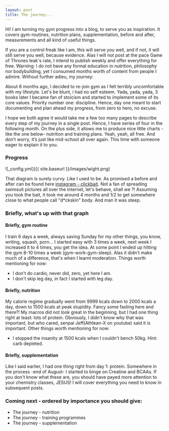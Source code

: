 ```yaml
---
layout: post
title: The journey...
---
```

Hi! I am turning my gym progress into a blog, to serve you as inspiration. It covers gym-routines, nutrition plans, supplementation, before and after, measurements and all kind of useful things.

If you are a control freak like I am, this will serve you well, and if not, it will still serve you well, because evidence. Alas I will not post at the pace Game of Thrones leak's rate, I intend to publish weekly and offer everything for free. Warning: I do not have any formal education in nutrition, philosophy nor bodybuilding, yet I consumed months worth of content from people I admire. Without further adieu, my journey:

About 6 months ago, I decided to re-join gym as I felt terribly uncomfortable with my lifestyle.
Let's be blunt, i had no self esteem. Yada, yada, yada, 3 books later I became fan of stoicism and started to implement some of its core values.
Priority number one: discipline. Hence, day one meant to start documenting and plan ahead my progress, from zero to hero, no excuse.

I hope we both agree it would take me a few too many pages to describe every step of my journey in a single post. Hence, I have series of four in the following month. On the plus side, it allows me to produce nice little charts -like the one below- nutrition and training plans. Yeah, yeah, all free. And don’t worry, it’s just like mid-school all over again. This time with someone eager to explain it to you.

### Progress

![_config.yml]({{ site.baseurl }}/images/wight.png)

That diagram is surely curvy. Like I used to be. As promised a before and after
can be found here [instagram - clickbait](https://www.instagram.com/p/BcDf2T9hY84/?taken-by=stoicphysique).
Not a fan of spreading swimsuit pictures all over the
internet, let's behave, shall we ?!
Assuming you took the bait, it took me around 4 months and 1/2 to get somewhere
close to what people call "d*ckskin" body. And man it was steep.

### Briefly, what's up with that graph

#### Briefly, gym routine

I train 6 days a week, always saving Sunday for my other things, you know, writing, squash, porn...
I started easy with 3 times a week, next week I increased it to 4 times, you get the idea.
At some point I ended up hitting the gym 8-10 times a week (gym-work-gym-sleep).
Alas it didn't make much of a difference, that's when I learnt moderation.
Things worth mentioning for now:

* I don't do cardio, never did, zero, yet here I am.
* I don't skip leg day, in fact I started with leg day.

#### Briefly, nutrition

My calorie regime gradually went from 9999 kcals down to 2000 kcals a day, down to
1500 kcals at peak stupidity. Fancy some fasting here and there?! My macros did
not look great in the beginning, but I had one thing right at least: lots of protein.
Obviously, I didn't know why that was important, but who cared, senpai Jeff(Athlean-X on youtube)
said it is important. Other things worth mentioning for now:

* I stopped the insanity at 1500 kcals when I couldn't bench 50kg. Hint: carb depleted.

#### Briefly, supplementation

Like I said earlier, I had one thing right from day 1: protein. Somewhere
in the process -end of August- I started to binge on Creatine and BCAAs.
If you don't know what these are, you should have payed more attention
to your chemistry classes, JESUS! I will cover everything you need to know in subsequent posts.

### Coming next - ordered by importance you should give:

*  The journey - nutrition
*  The journey - training programmes
*  The journey - supplementation
